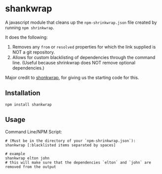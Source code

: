 # shankwrap

A javascript module that cleans up the `npm-shrinkwrap.json` file created by running `npm shrinkwrap`.

It does the following:

1. Removes any `from` or `resolved` properties for which the link supplied is NOT a git repository.
1. Allows for custom blacklisting of dependencies through the command line. (Useful because shrinkwrap does NOT remove optional dependencies.)

Major credit to [shonkwrap](https://github.com/skybet/shonkwrap), for giving us the starting code for this.


## Installation

```shell
npm install shankwrap
```

## Usage

Command Line/NPM Script:


```shell
# (Must be in the directory of your `npm-shrinkwrap.json`):
shankwrap [:blacklisted items separated by spaces]

# example
shankwrap elton john
# this will make sure that the dependencies `elton` and `john` are removed from the output
```
